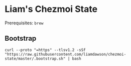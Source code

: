 # Liam's Chezmoi State

Prerequisites: `brew`

## Bootstrap

```shell
curl --proto "=https" --tlsv1.2 -sSf "https://raw.githubusercontent.com/liamdawson/chezmoi-state/master/.bootstrap.sh" | bash
```
